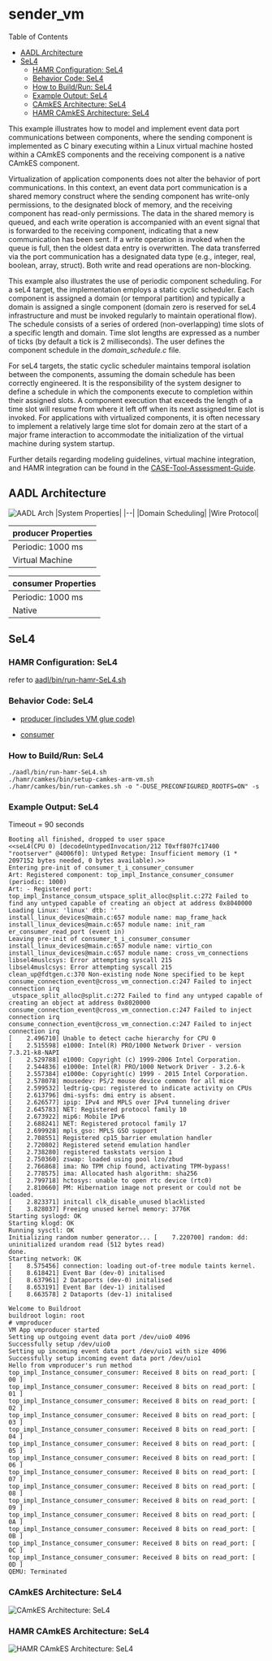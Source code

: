 # sender_vm

 Table of Contents
<!--table-of-contents_start-->
  * [AADL Architecture](#aadl-architecture)
  * [SeL4](#sel4)
    * [HAMR Configuration: SeL4](#hamr-configuration-sel4)
    * [Behavior Code: SeL4](#behavior-code-sel4)
    * [How to Build/Run: SeL4](#how-to-buildrun-sel4)
    * [Example Output: SeL4](#example-output-sel4)
    * [CAmkES Architecture: SeL4](#camkes-architecture-sel4)
    * [HAMR CAmkES Architecture: SeL4](#hamr-camkes-architecture-sel4)
<!--table-of-contents_end-->

This example illustrates how to model and implement event data port communications between
components, where the sending component is implemented as C binary executing within
a Linux virtual machine hosted within a CAmkES components and the receiving component is
a native CAmkES component.

Virtualization of application components does not alter the behavior of
port communications.
In this context, an event data port communication is a shared memory construct
where the sending component has write-only permissions, to the designated block
of memory, and the receiving component has read-only permissions. The data in the
shared memory is queued, and each write operation is accompanied with an event signal
that is forwarded to the receiving component, indicating that a new communication has
been sent. If a write operation is invoked when the queue is full, then the oldest data entry
is overwritten. The data transferred via the port communication 
has a designated data type (e.g., integer, real, boolean, array, struct).
Both write and read operations are non-blocking.

This example also illustrates the use of periodic component scheduling. For a
seL4 target, the implementation employs a static cyclic scheduler. Each
component is assigned a domain (or temporal partition) and typically a domain
is assigned a single component (domain zero is reserved for seL4 infrastructure
and must be invoked regularly to maintain operational flow). The schedule consists
of a series of ordered (non-overlapping) time slots of a specific length and domain.
Time slot lengths are expressed as a number of ticks (by default a tick is
2 milliseconds). The user defines the component schedule in the *domain_schedule.c*
file. 

For seL4 targets, the static cyclic scheduler maintains temporal isolation
between the components, assuming the domain schedule has been correctly engineered.
It is the responsibility of the system designer to define a schedule
in which the components execute to completion within their assigned slots.
A component execution that exceeds the length of a time slot will resume from
where it left off when its next assigned time slot is invoked. 
For applications with virtualized components, it is often necessary to implement
a relatively large time slot for domain zero at the start of a major frame interaction 
to accommodate the initialization of the virtual machine during system startup.

Further details regarding modeling guidelines, virtual machine integration, 
and HAMR integration can be found in the [CASE-Tool-Assessment-Guide](https://github.com/loonwerks/CASE/tree/master/TA5/tool-assessment-4/doc/CASE-Tool-Assessment-Guide.pdf).


## AADL Architecture
<!--aadl-architecture_start-->
![AADL Arch](aadl/diagrams/aadl-arch.png)
|System Properties|
|--|
|Domain Scheduling|
|Wire Protocol|

|producer Properties|
|--|
|Periodic: 1000 ms|
|Virtual Machine|



|consumer Properties|
|--|
|Periodic: 1000 ms|
|Native|


<!--aadl-architecture_end-->


## SeL4
<!--SeL4_start--><!--SeL4_end-->

### HAMR Configuration: SeL4
<!--hamr-configuration-sel4_start-->
refer to [aadl/bin/run-hamr-SeL4.sh](aadl/bin/run-hamr-SeL4.sh)
<!--hamr-configuration-sel4_end-->


### Behavior Code: SeL4
<!--behavior-code-sel4_start-->
  * [producer (includes VM glue code)](hamr/camkes/components/VM/apps/vmproducer/vmproducer.c)

  * [consumer](hamr/c/ext-c/consumer_t_i_consumer_consumer/consumer_t_i_consumer_consumer.c)
<!--behavior-code-sel4_end-->


### How to Build/Run: SeL4
<!--how-to-buildrun-sel4_start-->
```
./aadl/bin/run-hamr-SeL4.sh
./hamr/camkes/bin/setup-camkes-arm-vm.sh
./hamr/camkes/bin/run-camkes.sh -o "-DUSE_PRECONFIGURED_ROOTFS=ON" -s
```
<!--how-to-buildrun-sel4_end-->


### Example Output: SeL4
<!--example-output-sel4_start-->
Timeout = 90 seconds
```
Booting all finished, dropped to user space
<<seL4(CPU 0) [decodeUntypedInvocation/212 T0xff807fc17400 "rootserver" @4006f0]: Untyped Retype: Insufficient memory (1 * 2097152 bytes needed, 0 bytes available).>>
Entering pre-init of consumer_t_i_consumer_consumer
Art: Registered component: top_impl_Instance_consumer_consumer (periodic: 1000)
Art: - Registered port: top_impl_Instance_consum_utspace_split_alloc@split.c:272 Failed to find any untyped capable of creating an object at address 0x8040000
Loading Linux: 'linux' dtb: ''
install_linux_devices@main.c:657 module name: map_frame_hack
install_linux_devices@main.c:657 module name: init_ram
er_consumer_read_port (event in)
Leaving pre-init of consumer_t_i_consumer_consumer
install_linux_devices@main.c:657 module name: virtio_con
install_linux_devices@main.c:657 module name: cross_vm_connections
libsel4muslcsys: Error attempting syscall 215
libsel4muslcsys: Error attempting syscall 215
clean_up@fdtgen.c:370 Non-existing node None specified to be kept
consume_connection_event@cross_vm_connection.c:247 Failed to inject connection irq
_utspace_split_alloc@split.c:272 Failed to find any untyped capable of creating an object at address 0x8020000
consume_connection_event@cross_vm_connection.c:247 Failed to inject connection irq
consume_connection_event@cross_vm_connection.c:247 Failed to inject connection irq
[    2.496710] Unable to detect cache hierarchy for CPU 0
[    2.515598] e1000: Intel(R) PRO/1000 Network Driver - version 7.3.21-k8-NAPI
[    2.529788] e1000: Copyright (c) 1999-2006 Intel Corporation.
[    2.544836] e1000e: Intel(R) PRO/1000 Network Driver - 3.2.6-k
[    2.557384] e1000e: Copyright(c) 1999 - 2015 Intel Corporation.
[    2.578078] mousedev: PS/2 mouse device common for all mice
[    2.599532] ledtrig-cpu: registered to indicate activity on CPUs
[    2.613796] dmi-sysfs: dmi entry is absent.
[    2.626577] ipip: IPv4 and MPLS over IPv4 tunneling driver
[    2.645783] NET: Registered protocol family 10
[    2.673922] mip6: Mobile IPv6
[    2.688241] NET: Registered protocol family 17
[    2.699928] mpls_gso: MPLS GSO support
[    2.708551] Registered cp15_barrier emulation handler
[    2.720802] Registered setend emulation handler
[    2.738280] registered taskstats version 1
[    2.750360] zswap: loaded using pool lzo/zbud
[    2.766868] ima: No TPM chip found, activating TPM-bypass!
[    2.778575] ima: Allocated hash algorithm: sha256
[    2.799718] hctosys: unable to open rtc device (rtc0)
[    2.810660] PM: Hibernation image not present or could not be loaded.
[    2.823371] initcall clk_disable_unused blacklisted
[    3.828037] Freeing unused kernel memory: 3776K
Starting syslogd: OK
Starting klogd: OK
Running sysctl: OK
Initializing random number generator... [    7.220700] random: dd: uninitialized urandom read (512 bytes read)
done.
Starting network: OK
[    8.575456] connection: loading out-of-tree module taints kernel.
[    8.618421] Event Bar (dev-0) initalised
[    8.637961] 2 Dataports (dev-0) initalised
[    8.653191] Event Bar (dev-1) initalised
[    8.663578] 2 Dataports (dev-1) initalised

Welcome to Buildroot
buildroot login: root
# vmproducer 
VM App vmproducer started
Setting up outgoing event data port /dev/uio0 4096
Successfully setup /dev/uio0
Setting up incoming event data port /dev/uio1 with size 4096
Successfully setup incoming event data port /dev/uio1
Hello from vmproducer's run method
top_impl_Instance_consumer_consumer: Received 8 bits on read_port: [ 00 ]
top_impl_Instance_consumer_consumer: Received 8 bits on read_port: [ 01 ]
top_impl_Instance_consumer_consumer: Received 8 bits on read_port: [ 02 ]
top_impl_Instance_consumer_consumer: Received 8 bits on read_port: [ 03 ]
top_impl_Instance_consumer_consumer: Received 8 bits on read_port: [ 04 ]
top_impl_Instance_consumer_consumer: Received 8 bits on read_port: [ 05 ]
top_impl_Instance_consumer_consumer: Received 8 bits on read_port: [ 06 ]
top_impl_Instance_consumer_consumer: Received 8 bits on read_port: [ 07 ]
top_impl_Instance_consumer_consumer: Received 8 bits on read_port: [ 08 ]
top_impl_Instance_consumer_consumer: Received 8 bits on read_port: [ 09 ]
top_impl_Instance_consumer_consumer: Received 8 bits on read_port: [ 0A ]
top_impl_Instance_consumer_consumer: Received 8 bits on read_port: [ 0B ]
top_impl_Instance_consumer_consumer: Received 8 bits on read_port: [ 0C ]
top_impl_Instance_consumer_consumer: Received 8 bits on read_port: [ 0D ]
QEMU: Terminated
```
<!--example-output-sel4_end-->


### CAmkES Architecture: SeL4
<!--camkes-architecture-sel4_start-->
![CAmkES Architecture: SeL4](aadl/diagrams/CAmkES-arch-SeL4.svg)
<!--camkes-architecture-sel4_end-->


### HAMR CAmkES Architecture: SeL4
<!--hamr-camkes-architecture-sel4_start-->
![HAMR CAmkES Architecture: SeL4](aadl/diagrams/CAmkES-HAMR-arch-SeL4.svg)
<!--hamr-camkes-architecture-sel4_end-->


